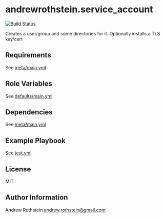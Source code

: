 andrewrothstein.service_account
=========
[![Build Status](https://travis-ci.org/andrewrothstein/ansible-service_account.svg?branch=master)](https://travis-ci.org/andrewrothstein/ansible-service_account)

Creates a user/group and some directories for it.
Optionally installs a TLS key/cert

Requirements
------------

See [meta/main.yml](meta/main.yml)

Role Variables
--------------

See [defaults/main.yml](defaults/main.yml)

Dependencies
------------

See [meta/main.yml](meta/main.yml)

Example Playbook
----------------

See [test.yml](test.yml)

License
-------

MIT

Author Information
------------------

Andrew Rothstein <andrew.rothstein@gmail.com>
